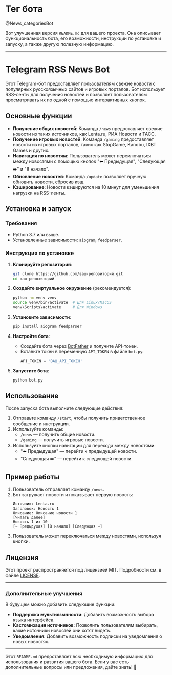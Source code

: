 # Тег бота
@News_categoriesBot

Вот улучшенная версия `README.md` для вашего проекта. Она описывает функциональность бота, его возможности, инструкции по установке и запуску, а также другую полезную информацию.

---

# Telegram RSS News Bot

Этот Telegram-бот предоставляет пользователям свежие новости с популярных русскоязычных сайтов и игровых порталов. Бот использует RSS-ленты для получения новостей и позволяет пользователям просматривать их по одной с помощью интерактивных кнопок.

## Основные функции

- **Получение общих новостей**: Команда `/news` предоставляет свежие новости из таких источников, как Lenta.ru, РИА Новости и ТАСС.
- **Получение игровых новостей**: Команда `/gaming` предоставляет новости из игровых порталов, таких как StopGame, Kanobu, IXBT Games и других.
- **Навигация по новостям**: Пользователь может переключаться между новостями с помощью кнопок "⬅️ Предыдущая", "Следующая ➡️" и "В начало".
- **Обновление новостей**: Команда `/update` позволяет вручную обновить новости, сбросив кэш.
- **Кэширование**: Новости кэшируются на 10 минут для уменьшения нагрузки на RSS-ленты.

## Установка и запуск

### Требования

- Python 3.7 или выше.
- Установленные зависимости: `aiogram`, `feedparser`.

### Инструкция по установке

1. **Клонируйте репозиторий**:
   ```bash
   git clone https://github.com/ваш-репозиторий.git
   cd ваш-репозиторий
   ```

2. **Создайте виртуальное окружение** (рекомендуется):
   ```bash
   python -m venv venv
   source venv/bin/activate  # Для Linux/MacOS
   venv\Scripts\activate     # Для Windows
   ```

3. **Установите зависимости**:
   ```bash
   pip install aiogram feedparser
   ```

4. **Настройте бота**:
   - Создайте бота через [BotFather](https://t.me/BotFather) и получите API-токен.
   - Вставьте токен в переменную `API_TOKEN` в файле `bot.py`:
     ```python
     API_TOKEN = 'ВАШ_API_ТОКЕН'
     ```

5. **Запустите бота**:
   ```bash
   python bot.py
   ```

## Использование

После запуска бота выполните следующие действия:

1. Отправьте команду `/start`, чтобы получить приветственное сообщение и инструкции.
2. Используйте команды:
   - `/news` — получить общие новости.
   - `/gaming` — получить игровые новости.
3. Используйте кнопки навигации для перехода между новостями:
   - "⬅️ Предыдущая" — перейти к предыдущей новости.
   - "Следующая ➡️" — перейти к следующей новости.

## Пример работы

1. Пользователь отправляет команду `/news`.
2. Бот загружает новости и показывает первую новость:
   ```
   Источник: Lenta.ru
   Заголовок: Новость 1
   Описание: Описание новости 1
   [Читать далее]
   Новость 1 из 10
   [⬅️ Предыдущая] [В начало] [Следующая ➡️]
   ```
3. Пользователь может переключаться между новостями, используя кнопки.

## Лицензия

Этот проект распространяется под лицензией MIT. Подробности см. в файле [LICENSE](LICENSE).

---

### Дополнительные улучшения

В будущем можно добавить следующие функции:
- **Поддержка мультиязычности**: Добавить возможность выбора языка интерфейса.
- **Кастомизация источников**: Позволить пользователям выбирать, какие источники новостей они хотят видеть.
- **Уведомления**: Добавить возможность подписки на уведомления о новых новостях.

---

Этот `README.md` предоставляет всю необходимую информацию для использования и развития вашего бота. Если у вас есть дополнительные вопросы или предложения, дайте знать! 🚀
